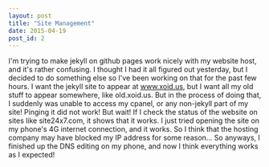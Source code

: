 ```yaml
---
layout: post
title: "Site Management"
date: 2015-04-19
post_id: 2
---
```

I'm trying to make jekyll on github pages work nicely with my website host, and it's rather confusing.  I thought I had it all figured out yesterday, but I decided to do something else so I've been working on that for the past few hours. I want the jekyll site to appear at www.xoid.us, but I want all my old stuff to appear somewhere, like old.xoid.us. 
But in the process of doing that,  I suddenly was unable to access my cpanel, or any non-jekyll part of my site!  Pinging it did not work!  But wait!  If I check the status of the website on sites like site24x7.com, it shows that it works.  I just tried opening the site on my phone's 4G internet connection, and it works.  So I think that the hosting company may have blocked my IP address for some reason... So anyways, I finished up the DNS editing on my phone, and now I think everything works as I expected! 
